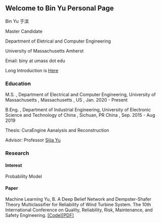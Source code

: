 ## Welcome to Bin Yu Personal Page

Bin Yu 于滨

Master Candidate

Department of Eletrical and Computer Engineering

University of Massachusetts Amherst

Email: biny at umass dot edu

Long Introduction is [Here](Resume_Bin-Yu_PDF.pdf)

### Education
M.S. , Department of Electrical and Computer Engineering, University of Massachusetts , Massachusetts , US , Jan. 2020 - Present

B.Eng. , Department of Industrial Engineering, University of Electronic Science and Technology of China ,  Sichuan, PR China , Sep. 2015 - Aug 2019

Thesis: CuraEngine Aanalysis and Reconstruction 

Advisor: Professor [Sijia Yu](https://www.smee.uestc.edu.cn/info/1177/8369.htm)

### Research
#### Interest
Probability Model
#### Paper
Machine Learning
Yu, B. A Deep Belief Network and Dempster-Shafer Theory Multiclassifier for Reliability of Wind Turbine System. The 10th International Conference on Quality, Reliability, Risk, Maintenance, and Safety Engineering. [[Code]](https://github.com/kyuBin422/DBN-DS-Multiclassifier)[[PDF]](https://drive.google.com/file/d/11ZKaIRoNQ6FFBc5W5U5qzgpTDDsowxj2/view)
